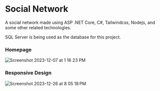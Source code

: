 # Social Network
A social network made using ASP .NET Core, C#, Tailwindcss, Nodejs, and some other related technologies.

SQL Server is being used as the database for this project.

### Homepage
![Screenshot 2023-12-07 at 1 16 23 PM](https://github.com/l9dson-wq/Social_Network/assets/69158247/2fafcdc0-4712-4b91-ace4-db47597f9e5d)

### Responsive Design

![Screenshot 2023-12-26 at 8 05 18 PM](https://github.com/l9dson-wq/Social_Network/assets/69158247/ee37af1d-4776-42f4-98d2-496069af4d4d)
